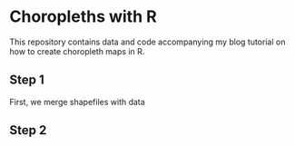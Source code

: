 Choropleths with R
==================

This repository contains data and code accompanying my blog tutorial on how to create choropleth maps in R.

Step 1
-------

First, we merge shapefiles with data

Step 2
-------

